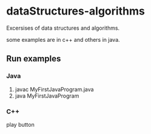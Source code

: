 # dataStructures-algorithms
Excersises of data structures and algorithms.

some examples are in c++ and others in java.


## Run examples
### Java
1. javac MyFirstJavaProgram.java
2. java MyFirstJavaProgram

### C++
play button
